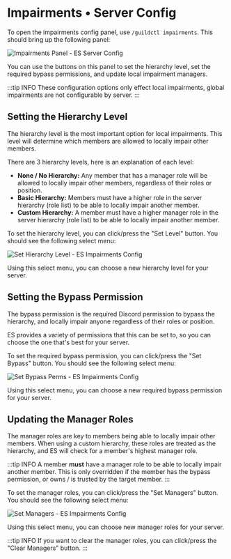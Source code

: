 # Impairments • Server Config
To open the impairments config panel, use `/guildctl impairments`. This should bring up the following panel:

![Impairments Panel - ES Server Config](/screenshots/server/impairments-panel.png)

You can use the buttons on this panel to set the hierarchy level, set the required bypass permissions, and update local impairment managers.

:::tip INFO
These configuration options only effect local impairments, global impairments are not configurable by server.
:::


## Setting the Hierarchy Level
The hierarchy level is the most important option for local impairments.
This level will determine which members are allowed to locally impair other members.

There are 3 hierarchy levels, here is an explanation of each level:

- **None / No Hierarchy:** Any member that has a manager role will be allowed to locally impair other members, regardless of their roles or position.
- **Basic Hierarchy:** Members must have a higher role in the server hierarchy (role list) to be able to locally impair another member.
- **Custom Hierarchy:** A member must have a higher manager role in the server hierarchy (role list) to be able to locally impair another member.

To set the hierarchy level, you can click/press the "Set Level" button. You should see the following select menu:

![Set Hierarchy Level - ES Impairments Config](/screenshots/server/impairments-set-level.png)

Using this select menu, you can choose a new hierarchy level for your server.


## Setting the Bypass Permission
The bypass permission is the required Discord permission to bypass the hierarchy, and locally impair anyone regardless of their roles or position.

ES provides a variety of permissions that this can be set to, so you can choose the one that's best for your server.

To set the required bypass permission, you can click/press the "Set Bypass" button. You should see the following select menu:

![Set Bypass Perms - ES Impairments Config](/screenshots/server/impairments-set-bypass.png)

Using this select menu, you can choose a new required bypass permission for your server.


## Updating the Manager Roles
The manager roles are key to members being able to locally impair other members.
When using a custom hierarchy, these roles are treated as the hierarchy, and ES will check for a member's highest manager role.

:::tip INFO
A member **must** have a manager role to be able to locally impair another member.
This is only overridden if the member has the bypass permission, or owns / is trusted by the target member.
:::

To set the manager roles, you can click/press the "Set Managers" button. You should see the following select menu:

![Set Managers - ES Impairments Config](/screenshots/server/impairments-set-managers.png)

Using this select menu, you can choose new manager roles for your server.

:::tip INFO
If you want to clear the manager roles, you can click/press the "Clear Managers" button.
:::
